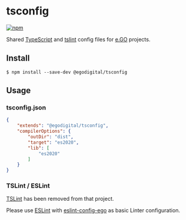 # tsconfig

[![npm](https://img.shields.io/npm/v/@egodigital/tsconfig.svg)](https://www.npmjs.com/package/@egodigital/tsconfig)

Shared [TypeScript](https://www.typescriptlang.org/docs/handbook/tsconfig-json.html) and [tslint](https://eslint.org/docs/user-guide/configuring) config files for [e.GO](https://e-go-digital.com/) projects.

## Install

```
$ npm install --save-dev @egodigital/tsconfig
```

## Usage

### tsconfig.json

```json
{
    "extends": "@egodigital/tsconfig",
    "compilerOptions": {
        "outDir": "dist",
        "target": "es2020",
        "lib": [
            "es2020"
        ]
    }
}
```

### TSLint / ESLint

[TSLint](https://palantir.github.io/tslint/) has been removed from that project.

Please use [ESLint](https://eslint.org/) with [eslint-config-ego](https://www.npmjs.com/package/eslint-config-ego) as basic Linter configuration.
